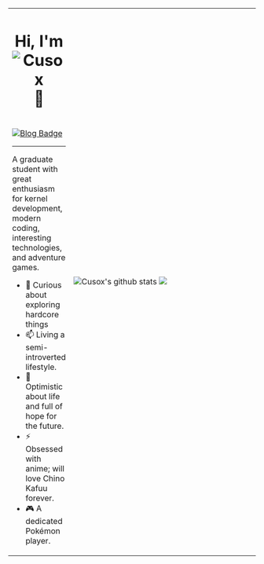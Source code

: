 <table>
  <tr>
    <td valign="center" height="500px">
      <h1 align="center">Hi, I'm <img src="https://glitch-art.vercel.app/api/simple?word=Cusox" alt="Cusox" /> 👋</h2>
      <br>
      <a href="https://blog.cusox.net" target="_blank">
        <img src="https://img.shields.io/badge/博客-Blog-orange?&style=flat-square" alt="Blog Badge"/>
      </a>
      <hr>
      <p>A graduate student with great enthusiasm for kernel development, modern coding, interesting technologies, and adventure games.</p>
      <ul>
        <li>🔭 Curious about exploring hardcore things</li>
        <li>📫 Living a semi-introverted lifestyle.</li>
        <li>🌱 Optimistic about life and full of hope for the future.</li>
        <li>⚡ Obsessed with anime; will love Chino Kafuu forever.</li>
        <li>🎮 A dedicated Pokémon player.</li>
      </ul>
    </td>
    <td valign="center" width="400px">
      <img src="https://github-readme-stats.vercel.app/api?username=Cusox&show_icons=true&count_private=true" alt="Cusox's github stats" />
      <img src="https://github-readme-stats.vercel.app/api/top-langs?username=Cusox&layout=compact&langs_count=8&card_width=400px" />
    </td>
  </tr>
</table>
